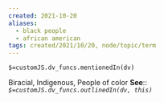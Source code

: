 ```yaml
---
created: 2021-10-20
aliases:
  - black people
  - african american
tags: created/2021/10/20, node/topic/term
---
```

`$=customJS.dv_funcs.mentionedIn(dv)`


Biracial, Indigenous, People of color
**See**::
*`$=customJS.dv_funcs.outlinedIn(dv, this)`* 


